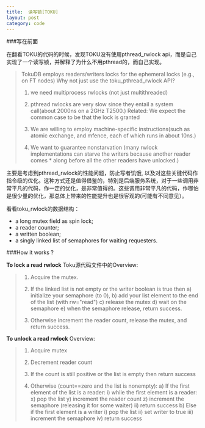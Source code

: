 ```yaml
---
title:  读写锁[TOKU]
layout: post
category: code
---
```


###写在前面

在翻看TOKU的代码的时候，发现TOKU没有使用pthread_rwlock api，而是自己实现了一个读写锁，并解释了为什么不用pthread的，而自己实现。

> TokuDB employs readers/writers locks for the ephemeral locks (e.g.,
>    on FT nodes) Why not just use the toku_pthread_rwlock API?
>  1) we need multiprocess rwlocks (not just multithreaded)
>
>  2) pthread rwlocks are very slow since they entail a system call(about 2000ns on a 2GHz T2500.)
>  Related: We expect the common case to be that the lock is granted
>
>  3) We are willing to employ machine-specific instructions(such as atomic exchange, and mfence, each of which runs in about 10ns.)
>
>  4) We want to guarantee nonstarvation (many rwlock implementations can starve the writers because another reader
>    comes * along before all the other readers have unlocked.)

主要是考虑到pthread_rwlock的性能问题，防止写者饥饿, 以及对这些关键代码作指令级的优化。这种方式还是值得借鉴的，特别是后端服务系统，对于一些调用非常平凡的代码，作一定的优化，是非常值得的。这些调用非常平凡的代码，作哪怕是很少量的优化，那总体上带来的性能提升也是很客观的(可能有不同意见）。

看看toku_rwlock的数据结构：
+ a long mutex field as spin lock;
+ a reader counter;
+ a written boolean;
+ a singly linked list of semaphores for waiting requesters.

###How it works ?

**To lock a read rwlock**
Toku源代码文件中的Overview:
>1) Acquire the mutex.
>
>2) If the linked list is not empty or the writer boolean is true
>then
>a) initialize your semaphore (to 0),
>b) add your list element to the end of the list (with  rw="read")
>c) release the mutex
>d) wait on the semaphore
>e) when the semaphore release, return success.
>
>3) Otherwise increment the reader count, release the mutex, and return success.

**To unlock a read rwlock**
Overview:
>1) Acquire mutex
>
>2) Decrement reader count
>
>3) If the count is still positive or the list is empty then return success
>
>4) Otherwise (count==zero and the list is nonempty):
>  a) If the first element of the list is a reader:
>    i) while the first element is a reader:
>      x) pop the list
>      y) increment the reader count
>      z) increment the semaphore (releasing it for some waiter)
>   ii) return success
>  b) Else if the first element is a writer
>    i) pop the list
>    ii) set writer to true
>    iii) increment the semaphore
>    iv) return success
